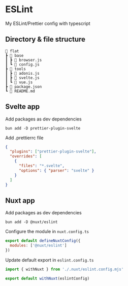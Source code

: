 # ESLint

My ESLint/Prettier config with typescript

## Directory & file structure

```
📂 flat
┣ 📁 base
┃ ┣ 📜 browser.js
┃ ┗ 📜 config.js
┣ 📁 tools
┃ ┣ 📜 adonis.js
┃ ┣ 📜 svelte.js
┃ ┗ 📜 vue.js
┣ 📜 package.json
┗ 📜 README.md
```

## Svelte app

Add packages as dev dependencies

```shell
bun add -D prettier-plugin-svelte
```

Add .prettierrc file

```json
{
  "plugins": ["prettier-plugin-svelte"],
  "overrides": [
    {
      "files": "*.svelte",
      "options": { "parser": "svelte" }
    }
  ]
}
```

## Nuxt app

Add packages as dev dependencies

```shell
bun add -D @nuxt/eslint
```

Configure the module in `nuxt.config.ts`

```javascript
export default defineNuxtConfig({
  modules: ['@nuxt/eslint']
})
```

Update default export in `eslint.config.ts`

```javascript
import { withNuxt } from './.nuxt/eslint.config.mjs'

export default withNuxt(eslintConfig)
```
